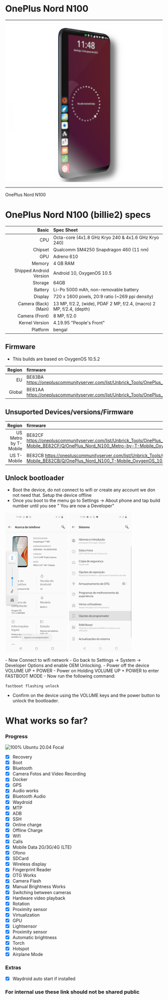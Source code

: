 # OnePlus Nord N100
______________________

![](./refs/n100.png)
______________________
OnePlus Nord N100

OnePlus Nord N100 (billie2) specs
==========================================


| Basic                   | Spec Sheet                                                                                                                     |
| -----------------------:|:------------------------------------------------------------------------------------------------------------------------------ |
| CPU                     | Octa-core (4x1.8 GHz Kryo 240 & 4x1.6 GHz Kryo 240)                                                                                                                      |
| Chipset                 | Qualcomm SM4250 Snapdragon 460 (11 nm)                                                                                                            |
| GPU                     | Adreno 610                                                                                                                   |
| Memory                  | 4 GB RAM                                                                                                                     |
| Shipped Android Version | Android 10, OxygenOS 10.5                                                                                                                           |
| Storage                 |64GB                                                                                                                  |
| Battery                 | Li-Po 5000 mAh, non-removable battery                                                                                           |
| Display                 | 720 x 1600 pixels, 20:9 ratio (~269 ppi density)                                                                            |
| Camera (Back)(Main)     | 13 MP, f/2.2, (wide), PDAF 2 MP, f/2.4, (macro) 2 MP, f/2.4, (depth)                                                                                |
| Camera (Front)          | 8 MP, f/2.0
| Kernel Version          | 4.19.95 "People's Front"
| Platform          | bengal

## Firmware
- This builds are based on OxygenOS 10.5.2

| Region                   | firmware                                                                                                                     |
| -----------------------:|:------------------------------------------------------------------------------------------------------------------------------ |
|EU | BE83BA https://onepluscommunityserver.com/list/Unbrick_Tools/OnePlus_Nord_N100/EU_BE83BA/Q/OnePlus_Nord_N100_EU_OxygenOS_10.5.2.zip
|Global | BE81AA https://onepluscommunityserver.com/list/Unbrick_Tools/OnePlus_Nord_N100/Global_BE81AA/Q/OnePlus_Nord_N100_Global_OxygenOS_10.5.3.zip


## Unsuported Devices/versions/Firmware

 Region                   | firmware                                                                                                                     |
| -----------------------:|:------------------------------------------------------------------------------------------------------------------------------ |
|US Metro by T-Mobile| BE82CF https://onepluscommunityserver.com/list/Unbrick_Tools/OnePlus_Nord_N100/Metro_by_T-Mobile_BE82CF/Q/OnePlus_Nord_N100_Metro-by-T-Mobile_OxygenOS_10.5.8.zip
|US T-Mobile | BE82CB https://onepluscommunityserver.com/list/Unbrick_Tools/OnePlus_Nord_N100/T-Mobile_BE82CB/Q/OnePlus_Nord_N100_T-Mobile_OxygenOS_10.5.8.zip

## Unlock bootloader
- Boot the device, do not connect to wifi or create any account we don not need that. Setup the device offline
- Once you boot to the menu go to Settings -> About phone and tap build number until you see " You are now a Developer"
<p float="center">
  <img src="./refs/Screenshot_20201031-114627.jpg" width="200" />
  <img src="./refs/Screenshot_20201031-114652.jpg" width="200" /> 
</p>

</div>
- Now Connect to wifi network
- Go back to Settings -> System -> Developer Options and enable OEM Unlocking.
- Power off the device VOLUME UP + POWER
- Power on Holding VOLUME UP + POWER to enter FASTBOOT MODE
- Now run the following command:

` fastboot flashing unlock `

- Confirm on the device using the VOLUME keys and the power button to unlock the bootloader.

# What works so far?

### Progress
![100%](https://progress-bar.dev/100) Ubuntu 20.04 Focal

- [X] Recovery
- [X] Boot
- [X] Bluetooth
- [X] Camera Fotos and Video Recording
- [X] Docker
- [X] GPS
- [X] Audio works
- [X] Bluetooth Audio
- [X] Waydroid
- [X] MTP
- [X] ADB
- [X] SSH
- [X] Online charge
- [X] Offline Charge
- [X] Wifi
- [X] Calls
- [X] Mobile Data 2G/3G/4G (LTE)
- [X] Ofono
- [X] SDCard
- [X] Wireless display
- [X] Fingerprint Reader
- [X] OTG Works
- [X] Camera Flash
- [X] Manual Brightness Works
- [X] Switching between cameras
- [X] Hardware video playback
- [X] Rotation
- [X] Proximity sensor
- [X] Virtualization
- [X] GPU
- [X] Lightsensor
- [X] Proximity sensor
- [X] Automatic brightness
- [X] Torch
- [X] Hotspot
- [X] Airplane Mode
### Extras
- [X] Waydroid auto start if installed

### For internal use these link should not be shared public
